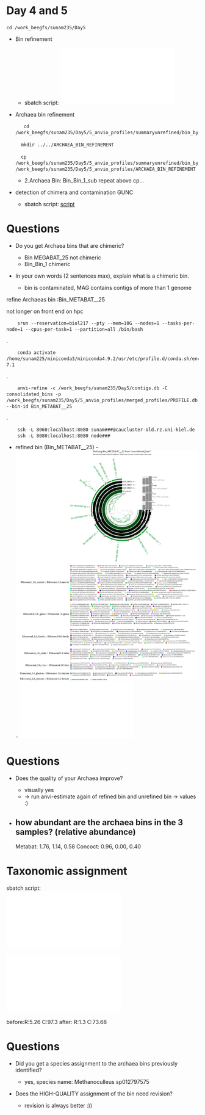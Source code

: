 # Day 4 and 5

    cd /work_beegfs/sunam235/Day5

- Bin refinement
    - sbatch script: ![script](./scripts/binsummary.sh)


- Archaea bin refinement
  
         cd /work_beegfs/sunam235/Day5/5_anvio_profiles/summaryunrefined/bin_by_bin

        mkdir ../../ARCHAEA_BIN_REFINEMENT

        cp /work_beegfs/sunam235/Day5/5_anvio_profiles/summaryunrefined/bin_by_bin/Bin_Bin_1_sub/*.fa /work_beegfs/sunam235/Day5/5_anvio_profiles/ARCHAEA_BIN_REFINEMENT
 
   - 2.Archaea Bin: Bin_Bin_1_sub repeat above cp...

- detection of chimera and contamination GUNC
  - sbatch script: [script](scripts/chimeradetect.sh)

# Questions

- Do you get Archaea bins that are chimeric?
    - Bin MEGABAT_25 not chimeric
    - Bin_Bin_1 chimeric

- In your own words (2 sentences max), explain what is a chimeric bin.
    - bin is contaminated, MAG contains contigs of more than 1 genome
  

refine Archaeas bin :Bin_METABAT__25

 not longer on front end on hpc

        srun --reservation=biol217 --pty --mem=10G --nodes=1 --tasks-per-node=1 --cpus-per-task=1 --partition=all /bin/bash

.





        
        conda activate /home/sunam225/miniconda3/miniconda4.9.2/usr/etc/profile.d/conda.sh/envs/anvio-7.1
.

        anvi-refine -c /work_beegfs/sunam235/Day5/contigs.db -C consolidated_bins -p /work_beegfs/sunam235/Day5/5_anvio_profiles/merged_profiles/PROFILE.db --bin-id Bin_METABAT__25 
.

        ssh -L 8060:localhost:8080 sunam###@caucluster-old.rz.uni-kiel.de
        ssh -L 8080:localhost:8080 node###


- refined bin (Bin_METABAT__25)
      - ![image](images/refinedbinmetabat25.svg)
      - ![table](scripts/genome_completeness_metabat.txt)


# Questions

- Does the quality of your Archaea improve?
  - visually yes
  - -> run anvi-estimate again of refined bin and unrefined bin -> values :)
  
- how abundant are the archaea bins in the 3 samples? (relative abundance)
  - 
    Metabat: 1.76, 1.14, 0.58
    Concoct: 0.96, 0.00, 0.40


# Taxonomic assignment

sbatch script:  
![script](scripts/tax.sh)

![script](scripts/tax2.sh)


before:R:5.26 C:97.3
after: R:1.3 C:73.68

# Questions
- Did you get a species assignment to the archaea bins previously identified?
    - yes, species name: Methanoculleus sp012797575
   
- Does the HIGH-QUALITY assignment of the bin need revision?
  - revision is always better 
:))
